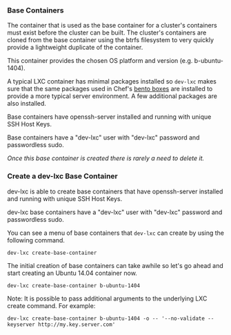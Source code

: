 ### Base Containers

The container that is used as the base container for a cluster's containers must exist before
the cluster can be built. The cluster's containers are cloned from the base container using
the btrfs filesystem to very quickly provide a lightweight duplicate of the container.

This container provides the chosen OS platform and version (e.g. b-ubuntu-1404).

A typical LXC container has minimal packages installed so `dev-lxc` makes sure that the
same packages used in Chef's [bento boxes](https://github.com/opscode/bento) are
installed to provide a more typical server environment.
A few additional packages are also installed.

Base containers have openssh-server installed and running with unique SSH Host Keys.

Base containers have a "dev-lxc" user with "dev-lxc" password and passwordless sudo.

*Once this base container is created there is rarely a need to delete it.*

### Create a dev-lxc Base Container

dev-lxc is able to create base containers that have openssh-server installed and running with unique SSH Host Keys.

dev-lxc base containers have a "dev-lxc" user with "dev-lxc" password and passwordless sudo.

You can see a menu of base containers that `dev-lxc` can create by using the following command.

```
dev-lxc create-base-container
```

The initial creation of base containers can take awhile so let's go ahead and start creating
an Ubuntu 14.04 container now.

```
dev-lxc create-base-container b-ubuntu-1404
```

Note: It is possible to pass additional arguments to the underlying LXC create command.
For example:

```
dev-lxc create-base-container b-ubuntu-1404 -o -- '--no-validate --keyserver http://my.key.server.com'
```
